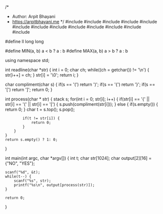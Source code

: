 /*
 *  Author: Arpit Bhayani
 *  https://arpitbhayani.me
 */
#include <cmath>
#include <cstdio>
#include <cstdlib>
#include <climits>
#include <deque>
#include <iostream>
#include <list>
#include <limits>
#include <map>
#include <queue>
#include <set>
#include <stack>
#include <vector>

#define ll long long

#define MIN(a, b) a < b ? a : b
#define MAX(a, b) a > b ? a : b

using namespace std;

int readline(char *str) {
    int i = 0;
    char ch;
    while((ch = getchar()) != '\n') {
        str[i++] = ch;
    }
    str[i] = '\0';
    return i;
}

char compliment(char s) {
    if(s == '(') return ')';
    if(s == '{') return '}';
    if(s == '[') return ']';
    return 0;
}

int process(char * str) {
    stack<char> s;
    for(int i = 0; str[i]; i++) {
        if(str[i] == '{' || str[i] == '(' || str[i] == '[') {
            s.push(compliment(str[i]));
        }
        else {
            if(s.empty()) {
                return 0;
            }
            char t = s.top();
            s.pop();

            if(t != str[i]) {
                return 0;
            }
        }
    }
    return s.empty() ? 1: 0;
}

int main(int argc, char *argv[]) {
    int t;
    char str[1024];
    char output[2][16] = {"NO", "YES"};

    scanf("%d", &t);
    while(t--) {
        scanf("%s", str);
        printf("%s\n", output[process(str)]);
    }

    return 0;
}
